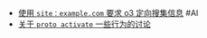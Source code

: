 - [使用 `site：example.com` 要求 o3 定向搜集信息](https://x.com/howie_serious/status/1915366882359861455) #AI
- [关于 `proto activate` 一些行为的讨论](https://discord.com/channels/974160221452763146/1364676282322784408)